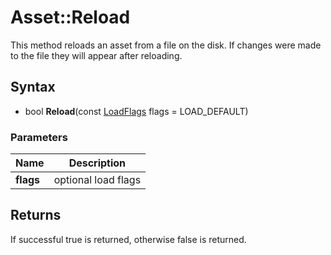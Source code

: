 # Asset::Reload #
This method reloads an asset from a file on the disk. If changes were made to the file they will appear after reloading.

## Syntax ##
- bool **Reload**(const [LoadFlags]() flags = LOAD_DEFAULT)

### Parameters ###
| Name | Description |
|---|---|
| **flags** | optional load flags |

## Returns ##
If successful true is returned, otherwise false is returned.

